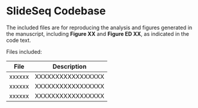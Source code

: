 # SlideSeq Codebase

The included files are for reproducing the analysis and figures generated in the manuscript, including **Figure XX** and **Figure ED XX**, as indicated in the code text. 

Files included:

File | Description
------------ | -------------
xxxxxx | XXXXXXXXXXXXXXXXX
xxxxxx | XXXXXXXXXXXXXXXXX
xxxxxx | XXXXXXXXXXXXXXXXX

